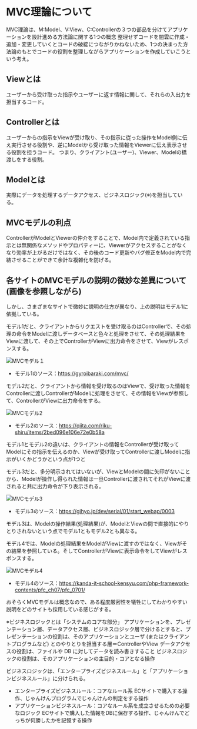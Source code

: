 # MVC理論について

MVC理論は、M:Model、V:View、C:Controllerの３つの部品を分けてアプリケーションを設計進める方法論に関する1つの概念
整理せずコードを闇雲に作成・追加・変更していくとコードの破綻につながりかねないため、1つの決まった方法論のもとでコードの役割を整理しながらアプリケーションを作成していこうという考え。

## Viewとは
ユーザーから受け取った指示やユーザーに返す情報に関して、それらの入出力を担当するコード。

## Controllerとは
ユーザーからの指示をViewが受け取り、その指示に従った操作をModel側に伝え実行させる役割や、逆にModelから受け取った情報をViewerに伝え表示させる役割を担うコード。
つまり、クライアント(ユーザー)、Viewer、Modelの橋渡しをする役割。

## Modelとは
実際にデータを処理するデータアクセス、ビジネスロジック(※)を担当している。

## MVCモデルの利点
ControllerがModelとViewerの仲介をすることで、Model内で定義されている指示とは無関係なメソッドやプロパティーに、Viewerがアクセスすることがなくなり効率が上がるだけではなく、その後のコード更新やバグ修正をModel内で完結させることができて余計な複雑化を防げる。

## 各サイトのMVCモデルの説明の微妙な差異について(画像を参照しながら)
しかし、さまざまなサイトで微妙に説明の仕方が異なり、上の説明はモデル1に依拠している。

モデル1だと、クライアントからリクエストを受け取るのはControllerで、その処理の命令をModelに渡しデータベースと色々と処理をさせて、その処理結果をViewに渡して、その上でControllerがViewに出力命令をさせて、Viewがレスポンスする。

![MVCモデル１](https://user-images.githubusercontent.com/89739843/134320674-b6035d39-7afa-44ca-b07f-5d9625cf9970.jpeg)

- モデル1のソース：https://gyroibaraki.com/mvc/


モデル2だと、クライアントから情報を受け取るのはViewで、受け取った情報をControllerに渡しControllerがModelに処理をさせて、その情報をViewが参照して、ControllerがViewに出力命令をする。

![MVCモデル2](https://user-images.githubusercontent.com/89739843/134320683-fb1ecd53-0037-4975-8f14-b46cf1dbbd75.png)

- モデル2のソース：https://qiita.com/riku-shiru/items/2bed096e106e72e0b58a


モデル1とモデル2の違いは、クライアントの情報をControllerが受け取ってModelにその指示を伝えるのか、Viewが受け取ってControllerに渡しModelに指示がいくかどうかという点が1つと

モデル3だと、多分明示されてはいないが、ViewとModelの間に矢印がないことから、Modelが操作し得られた情報は一旦Controllerに渡されてそれがViewに渡されると共に出力命令が下り表示される。

![MVCモデル3](https://user-images.githubusercontent.com/89739843/134321172-1b237a9c-9f07-4688-a13a-ef51e7cedb9b.jpeg)

- モデル3のソース：https://gihyo.jp/dev/serial/01/start_webap/0003



モデル3は、Modelの操作結果(処理結果)が、ModelとViewの間で直接的にやりとりされないという点でモデル1ともモデル2とも異なる。

モデル4では、Modelの処理結果をModelがViewに渡すのではなく、Viewがその結果を参照している。そしてControllerがViewに表示命令をしてViewがレスポンスする。

![MVCモデル4](https://user-images.githubusercontent.com/89739843/134321269-55a4b3fa-0456-498d-8ac5-dc856b9c737d.jpeg)

- モデル4のソース：https://kanda-it-school-kensyu.com/php-framework-contents/pfc_ch07/pfc_0701/

おそらくMVCモデルは概念なので、ある程度厳密性を犠牲にしてわかりやすい説明をどのサイトも採用している感じがする。



※ビジネスロジックとは「システムのコアな部分」
アプリケーションを、プレゼンテーション層、データアクセス層、ビジネスロジック層で分けるとすると、プレゼンテーションの役割は、そのアプリケーションとユーザ (またはクライアントプログラムなど) とのやりとりを担当する層＝ControllerやView
データアクセスの役割は、ファイルや DB に対してデータを読み書きすること
ビジネスロジックの役割は、そのアプリケーションの主目的・コアとなる操作

ビジネスロジックは、「エンタープライズビジネスルール」と「アプリケーションビジネスルール」に分けられる。
- エンタープライズビジネスルール：コアなルール系
ECサイトで購入する操作、じゃんけんプログラムでじゃんけんの判定をする操作
- アプリケーションビジネスルール：コアなルール系を成立させるための必要なロジック
ECサイトで購入した情報をDBに保存する操作、じゃんけんでどっちが何勝したかを記憶する操作





